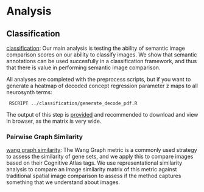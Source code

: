 # Analysis

## Classification
[classification](classification): Our main analysis is testing the ability of semantic image comparison scores on our ability to classify images. We show that semantic annotations can be used succesfully in a classification framework, and thus that there is value in performing semantic image comparison.

All analyses are completed with the preprocess scripts, but if you want to generate a heatmap of decoded concept regression parameter z maps to all neurosynth terms:


     RSCRIPT ../classification/generate_decode_pdf.R

The output of this step is [provided](classification/conept_regparam_decoding.pdf) and recommended to download and view in browser, as the matrix is very wide.


### Pairwise Graph Similarity
[wang graph similarity](wang): The Wang Graph metric is a commonly used strategy to assess the similarity of gene sets, and we apply this to compare images based on their Cognitive Atlas tags. We use representational similarity analysis to compare an image similarity matrix of this metric against traditional spatial image comparison to assess if the method captures something that we understand about images.


